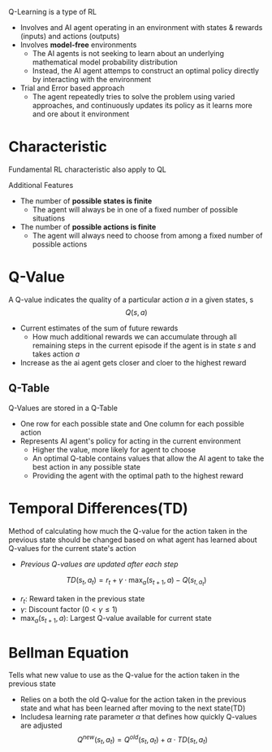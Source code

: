 Q-Learning is a type of RL
- Involves and AI agent operating in an environment with states & rewards (inputs) and actions (outputs)
- Involves **model-free** environments
	- The AI agents is not seeking to learn about an underlying mathematical model probability distribution
	- Instead, the AI agent attemps to construct an optimal policy directly by interacting with the environment
- Trial and Error based approach
	- The agent repeatedly tries to solve the problem using varied approaches, and continuously updates its policy as it learns more and ore about it environment

# Characteristic
Fundamental RL characteristic also apply to QL

Additional Features
- The number of **possible states is finite**
	- The agent will always be in one of a fixed number of possible situations
- The number of **possible actions is finite**
	- The agent will always need to choose from among a fixed number of possible actions

# Q-Value
A Q-value indicates the quality of a particular action $a$ in a given states, s
$$Q(s,a)$$
- Current estimates of the sum of future rewards
	- How much additional rewards we can accumulate through all remaining steps in the current episode if the agent is in state $s$ and takes action $a$
- Increase as the ai agent gets closer and cloer to the highest reward

## Q-Table
Q-Values are stored in a Q-Table
- One row for each possible state and One column for each possible action
- Represents AI agent's policy for acting in the current environment
	- Higher the value, more likely for agent to choose
	- An optimal Q-table contains values that allow the AI agent to take the best action in any possible state
	- Providing the agent with the optimal path to the highest reward


# Temporal Differences(TD)
Method of calculating how much the Q-value for the action taken in the previous state should be changed based on what agent has learned about Q-values for the current state's action
- *Previous Q-values are updated after each step*

$$TD(s_{t}, a_{t})=r_{t}+\gamma\cdot \max_{a}(s_{t+1}, a)-Q(s_{t, a_{t}})$$
- $r_{t}$: Reward taken in the previous state
- $\gamma$: Discount factor ($0<\gamma\leq 1$)
- $\max_{a}(s_{t+1}, a)$: Largest Q-value available for current state

# Bellman Equation
Tells what new value to use as the Q-value for the action taken in the previous state
- Relies on a both the old Q-value for the action taken in the previous state and what has been learned after moving to the next state(TD)
- Includesa learning rate parameter $\alpha$ that defines how quickly Q-values are adjusted
$$Q^{new}(s_{t}, a_{t})=Q^{old}(s_{t},a_{t})+\alpha\cdot TD(s_{t},a_{t})$$

